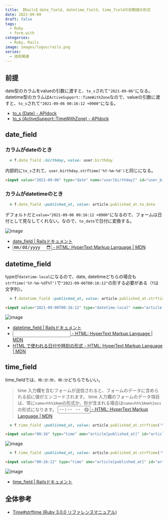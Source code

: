 ```yaml
---
title: 【Rails】date_field, datetime_field, time_fieldの初期値の形式
date: 2021-09-09
draft: false
tags:
  - Ruby
  - form_with
categories:
  - Ruby, Rails
image: images/logos/rails.png
series:
  - 技術関連
---
```


## 前提

date型のカラムをvalueの引数に渡すと、`to_s`されて`"2021-09-06"`になる。
datetime型のカラムは`ActiveSupport::TimeWithZone`なので、valueの引数に渡すと、`to_s`されて`"2021-09-06 00:16:12 +0900"`になる。


- [to\_s \(Date\) \- APIdock](https://apidock.com/ruby/Date/to_s)
- [to\_s \(ActiveSupport::TimeWithZone\) \- APIdock](https://apidock.com/rails/ActiveSupport/TimeWithZone/to_s)


## date_field

### カラムがdateのとき

```rb
  = f.date_field :birthday, value: user.birthday
```

内部的に`to_s`されて、`user.birthday.strftime('%Y-%m-%d')`と同じになる。

```html
<input value="2021-09-06" type="date" name="user[birthday]" id="user_birthday">
```

### カラムがdatetimeのとき

```rb
  = f.date_field :published_at, value: article.published_at.to_date
```

デフォルトだと`value="2021-09-06 00:16:12 +0900"`になるので、フォームは日付として見なしてくれない。なので、`to_date`で日付に変換する。


![image](https://user-images.githubusercontent.com/44717752/132601613-8b519d03-8c6e-4d70-b287-7d382a864b31.png)


- [date\_field \| Railsドキュメント](https://railsdoc.com/page/date_field)
- [<input type="date"> \- HTML: HyperText Markup Language \| MDN](https://developer.mozilla.org/ja/docs/Web/HTML/Element/input/date)


## datetime_field

typeが`datetime-local`になるので、date, datetimeどちらの場合も`strftime('%Y-%m-%dT%T')`で`"2021-09-06T00:16:12"`の形する必要がある（`T`は文字列）。

```rb
  = f.datetime_field :published_at, value: article.published_at.strftime('%Y-%m-%dT%T')
```

```html
<input value="2021-09-06T00:16:12" type="datetime-local" name="article[published_at]" id="article_published_at">
```

![image](https://user-images.githubusercontent.com/44717752/132603633-1ebffbf2-a7a8-4781-abf2-cec44e25f805.png)

- [datetime\_field \| Railsドキュメント](https://railsdoc.com/page/datetime_field)
- [<input type="datetime\-local"> \- HTML: HyperText Markup Language \| MDN](https://developer.mozilla.org/ja/docs/Web/HTML/Element/input/datetime-local)
- [HTML で使われる日付や時刻の形式 \- HTML: HyperText Markup Language \| MDN](https://developer.mozilla.org/ja/docs/Web/HTML/Date_and_time_formats#local_date_and_time_strings)


## time_field

time_fieldでは、`時:分:秒`、`時:分`どちらでもいい。

> time 入力欄を含むフォームが送信されると、フォームのデータに含められる前に値がエンコードされます。 time 入力欄のフォームのデータ項目は、常に`name=hh%3Amm`の形式か、秒が含まれる場合は`name=hh%3Amm%3ass`の形式になります。
[<input type="time"> \- HTML: HyperText Markup Language \| MDN](https://developer.mozilla.org/ja/docs/Web/HTML/Element/input/time)

```rb
  = f.time_field :published_at, value: article.published_at.strftime('%R')
```

```html
<input value="00:16" type="time" ame="article[published_at]" id="article_published_at">
```

![image](https://user-images.githubusercontent.com/44717752/132603866-d2d2a41d-e0cf-49ee-979d-021d1726780b.png)

```rb
  = f.time_field :published_at, value: article.published_at.strftime('%T')
```

```html
<input value="00:16:12" type="time" ame="article[published_at]" id="article_published_at">
```

![image](https://user-images.githubusercontent.com/44717752/132603705-e210406c-27ef-4c85-a579-b6d020fc0ea6.png)

- [time\_field \| Railsドキュメント](https://railsdoc.com/page/time_field)

## 全体参考

- [Time\#strftime \(Ruby 3\.0\.0 リファレンスマニュアル\)](https://docs.ruby-lang.org/ja/latest/method/Time/i/strftime.html)
